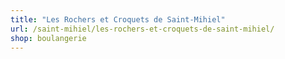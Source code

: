 ```yaml
---
title: "Les Rochers et Croquets de Saint-Mihiel"
url: /saint-mihiel/les-rochers-et-croquets-de-saint-mihiel/
shop: boulangerie
---
```

